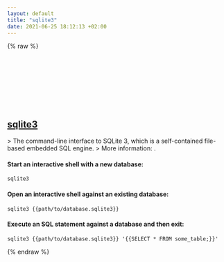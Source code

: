 ```yaml
---
layout: default
title: "sqlite3"
date: 2021-06-25 18:12:13 +02:00
---
```

{% raw %}
<h2 id="sqlite3">
  <a href="/en/common/sqlite3.html">sqlite3</a> <a href="#sqlite3"><svg class="icon">
    <use href="/assets/images/unicode_sprite.svg#link" />
  </svg></a>
</h2>
> The command-line interface to SQLite 3, which is a self-contained file-based embedded SQL engine.
> More information: <https://sqlite.org>.

#### Start an interactive shell with a new database:
```shell
sqlite3
```
#### Open an interactive shell against an existing database:
```shell
sqlite3 {{path/to/database.sqlite3}}
```
#### Execute an SQL statement against a database and then exit:
```shell
sqlite3 {{path/to/database.sqlite3}} '{{SELECT * FROM some_table;}}'
```
{% endraw %}